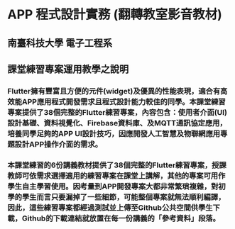 # APP 程式設計實務 (翻轉教室影音教材)
## 南臺科技大學 電子工程系

## 課堂練習專案運用教學之說明

### Flutter擁有豐富且方便的元件(widget)及優異的性能表現，適合有高效能APP應用程式開發需求且程式設計能力較佳的同學。本課堂練習專案提供了38個完整的Flutter練習專案，內容包含：使用者介面(UI)設計基礎、資料視覺化、Firebase資料庫、及MQTT通訊協定應用，培養同學足夠的APP UI設計技巧，因應開發人工智慧及物聯網應用專題設計APP操作介面的需求。

### 本課堂練習的6份講義教材提供了38個完整的Flutter練習專案，授課教師可依需求選擇適用的練習專案在課堂上講解，其他的專案可用作學生自主學習使用。因考量到APP開發專案大都非常繁瑣複雜，對初學的學生而言只要漏掉了一些細節，可能整個專案就無法順利編譯，因此，這些練習專案都經過測試並上傳至Github公共空間供學生下載，Github的下載連結就放置在每一份講義的「參考資料」段落。

